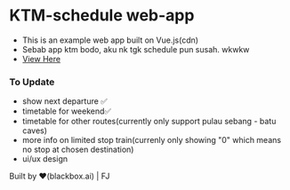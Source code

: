 # KTM-schedule web-app

- This is an example web app built on Vue.js(cdn)
- Sebab app ktm bodo, aku nk tgk schedule pun susah. wkwkw
- [View Here](https://fahmijaafar.github.io/ktm-schedule)

### To Update

- show next departure ✅
- timetable for weekend✅
- timetable for other routes(currently only support pulau sebang - batu caves)
- more info on limited stop train(currenly only showing "0" which means no stop at chosen destination)
- ui/ux design

Built by ❤️(blackbox.ai) | FJ
